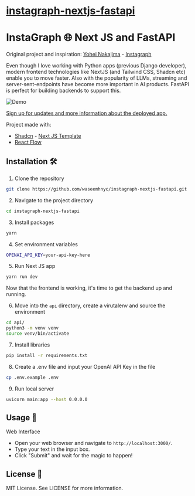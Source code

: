 # [instagraph-nextjs-fastapi](https://github.com/waseemhnyc/instagraph-nextjs-fastapi)

# InstaGraph 🌐 Next JS and FastAPI

Original project and inspiration: [<a href="https://twitter.com/yoheinakajima">Yohei Nakajima</a>](https://twitter.com/yoheinakajima) - [<a href="https://github.com/yoheinakajima/instagraph">Instagraph</a>](https://github.com/yoheinakajima/instagraph)

Even though I love working with Python apps (previous Django developer), modern frontend technologies like NextJS (and Tailwind CSS, Shadcn etc) enable you to move faster. Also with the popularity of LLMs, streaming and server-sent-endpoints have become more important in AI products. FastAPI is perfect for building backends to support this.

![Demo](demo.gif)

[<a href="https://tally.so/r/mY0676">Sign up for updates and more information about the deployed app.</a>]((https://tally.so/r/mY0676))

Project made with:
- [<a href="https://twitter.com/shadcn">Shadcn</a>](https://twitter.com/shadcn) - [<a href="https://github.com/shadcn/next-template">Next JS Template</a>](https://github.com/shadcn/next-template)
- [<a href="https://reactflow.dev/">React Flow</a>](https://reactflow.dev/)

## Installation 🛠️

1. Clone the repository
```bash
git clone https://github.com/waseemhnyc/instagraph-nextjs-fastapi.git
```
2. Navigate to the project directory
```bash
cd instagraph-nextjs-fastapi
```
3. Install packages
```bash
yarn
```
4. Set environment variables
```bash
OPENAI_API_KEY=your-api-key-here
```
5. Run Next JS app
```bash
yarn run dev
```

Now that the frontend is working, it's time to get the backend up and running.

6. Move into the `api` directory, create a virutalenv and source the environment

```bash
cd api/
python3 -m venv venv
source venv/bin/activate
```

7. Install libraries

```bash
pip install -r requirements.txt
```

8. Create a .env file and input your OpenAI API Key in the file

```bash
cp .env.example .env
```

9. Run local server
```bash
uvicorn main:app --host 0.0.0.0
```

## Usage 🎉

Web Interface
- Open your web browser and navigate to `http://localhost:3000/`.
- Type your text in the input box.
- Click "Submit" and wait for the magic to happen!

## License 📝

MIT License. See LICENSE for more information.
